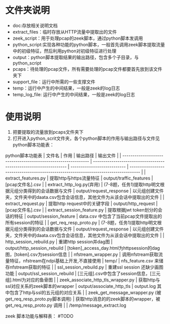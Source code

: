 # 文件夹说明
- doc:存放相关说明文档
- extract_files：临时存放从HTTP流量中提取出的文件
- zeek_script：用于处理pcap的zeek脚本，通过python脚本发调用
- python_script:实现各种功能的python脚本，一般首先调用zeek脚本提取流量中的初级特征，然后利用python对初级特征进行处理
- output：python脚本提取结果的输出路径，包含多个子目录，与python_script
- pcaps：待处理的pcap文件，所有需要处理的pcap文件都要首先放到该文件夹下
- support_file：运行中所需的一些支撑文件
- temp：运行中产生的中间结果，一般是zeek的log日志
- temp_log_file: 运行中产生的中间结果，一般是zeek的log日志

# 使用说明
1. 把要提取的流量放到pcaps文件夹下
2. 打开进入python_scrit文件夹，各个python脚本的作用与输出路径与文件见python脚本功能表：

python脚本功能表
| 文件名                                                        | 作用                                                              | 输出路径                        | 输出文件                                                                            |
| ------------------------------------------------------------- | ----------------------------------------------------------------- | --------------------------- | ----------------------------------------------------------------------------------- |
| extract_features.py                                           | 提取http与https流量特征                                           | output/traffic_features     | \[pcap文件名\].csv                                                                  |
| extract_http_log.py(弃用)                                     | (7-8题，任务1)提取http明文根据元组分类得到的会话数据与文件        | output/request_response     | 以元组创建文件夹，文件夹中的daata.csv包含会话信息，其他文件为从该会话中提取出的文件 |
| extract_request.py                                            | 提取http request中的关键字段                                      | output/http_request         | \[pcap文件名\].csv                                                                  |
| extract_session_feature.py                                    | 提取根据jwt token划分的会话的特征                                 | output/session_feature      | data.csv 中包含了当前pcap文件提取出的所有session的特征                              |
| get_req_resp_proto.py                                         | (7-8题，任务1)提取http明文根据元组分类得到的会话数据与文件        | output/request_response     | 以元组创建文件夹，文件夹中的daata.csv包含会话信息，其他文件为从该会话中提取出的文件 |
| http_session_rebuild.py                                       | 重建http session并dag图                                           | output/http_session_rebuild | \[token\]\_access\_day.html为httpsession的dag图，\[token\].csv为session信息         |
| nfstream_wrapper.py                                           | 调用nfstream获取流量特征，nfstream在ndpi基础上开发,不直接使用     | temp/                       | nfs_feature.csv 来储存nfstream获取的特征                                            |
| ssl_session_rebuild.py                                        | 重建ssl session 还缺少画图功能                                    | output/ssl_session_rebuild  | \[三元组\].csv中包含了session信息，\[三元组\].html为对应的鱼骨图                    |
| zeek_associate_http_tls_wrapper.py                            | 获取http与ssl对应关系的zeek脚本的wrapper                          | output/associate_http_tls   | output.log 其中包含了http与ssl的五元组的对应关系                                    |
| zeek_get_message_wrapper.py (被get_req_resp_proto.py脚本调用) | 获取http消息的的zeek脚本的wrapper，被 get_req_resp_proto.py  调用 |         | /temp/message_extract.log                                          


zeek 脚本功能与解释表：
#TODO